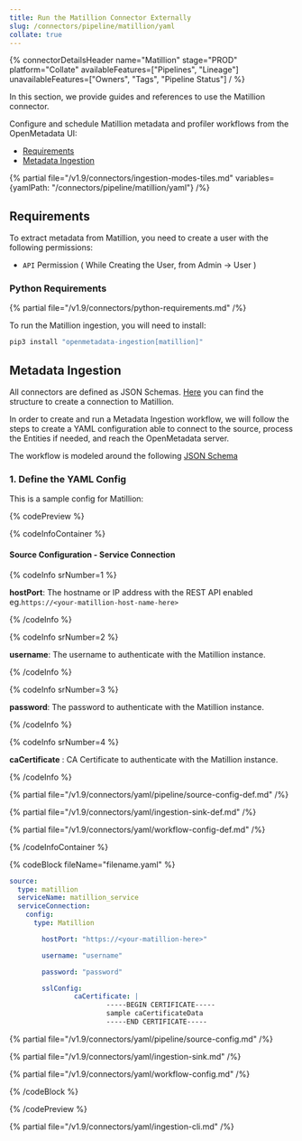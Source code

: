 ```yaml
---
title: Run the Matillion Connector Externally
slug: /connectors/pipeline/matillion/yaml
collate: true
---
```


{% connectorDetailsHeader
name="Matillion"
stage="PROD"
platform="Collate"
availableFeatures=["Pipelines", "Lineage"]
unavailableFeatures=["Owners", "Tags", "Pipeline Status"]
/ %}



In this section, we provide guides and references to use the Matillion connector.

Configure and schedule Matillion metadata and profiler workflows from the OpenMetadata UI:

- [Requirements](#requirements)
- [Metadata Ingestion](#metadata-ingestion)

{% partial file="/v1.9/connectors/ingestion-modes-tiles.md" variables={yamlPath: "/connectors/pipeline/matillion/yaml"} /%}

## Requirements

To extract metadata from Matillion, you need to create a user with the following permissions:

- `API` Permission ( While Creating the User, from Admin -> User )


### Python Requirements

{% partial file="/v1.9/connectors/python-requirements.md" /%}

To run the Matillion ingestion, you will need to install:

```bash
pip3 install "openmetadata-ingestion[matillion]"
```

## Metadata Ingestion

All connectors are defined as JSON Schemas.
[Here](https://github.com/open-metadata/OpenMetadata/blob/main/openmetadata-spec/src/main/resources/json/schema/entity/services/connections/pipeline/matillionConnection.json)
you can find the structure to create a connection to Matillion.

In order to create and run a Metadata Ingestion workflow, we will follow
the steps to create a YAML configuration able to connect to the source,
process the Entities if needed, and reach the OpenMetadata server.

The workflow is modeled around the following
[JSON Schema](https://github.com/open-metadata/OpenMetadata/blob/main/openmetadata-spec/src/main/resources/json/schema/metadataIngestion/workflow.json)

### 1. Define the YAML Config

This is a sample config for Matillion:

{% codePreview %}

{% codeInfoContainer %}

#### Source Configuration - Service Connection

{% codeInfo srNumber=1 %}

**hostPort**: The hostname or IP address with the REST API enabled eg.`https://<your-matillion-host-name-here>`

{% /codeInfo %}

{% codeInfo srNumber=2 %}

**username**: The username to authenticate with the Matillion instance.

{% /codeInfo %}

{% codeInfo srNumber=3 %}

**password**: The password to authenticate with the Matillion instance.

{% /codeInfo %}

{% codeInfo srNumber=4 %}

**caCertificate** : CA Certificate to authenticate with the Matillion instance.

{% /codeInfo %}


{% partial file="/v1.9/connectors/yaml/pipeline/source-config-def.md" /%}

{% partial file="/v1.9/connectors/yaml/ingestion-sink-def.md" /%}

{% partial file="/v1.9/connectors/yaml/workflow-config-def.md" /%}

{% /codeInfoContainer %}

{% codeBlock fileName="filename.yaml" %}


```yaml {% isCodeBlock=true %}
source:
  type: matillion
  serviceName: matillion_service
  serviceConnection:
    config:
      type: Matillion
```
```yaml {% srNumber=1 %}
        hostPort: "https://<your-matillion-here>"
```
```yaml {% srNumber=2 %}
        username: "username"
```
```yaml {% srNumber=3 %}
        password: "password"
```

```yaml {% srNumber=3 %}
        sslConfig:
                caCertificate: |
                        -----BEGIN CERTIFICATE-----
                        sample caCertificateData  
                        -----END CERTIFICATE-----
```

{% partial file="/v1.9/connectors/yaml/pipeline/source-config.md" /%}

{% partial file="/v1.9/connectors/yaml/ingestion-sink.md" /%}

{% partial file="/v1.9/connectors/yaml/workflow-config.md" /%}

{% /codeBlock %}

{% /codePreview %}

{% partial file="/v1.9/connectors/yaml/ingestion-cli.md" /%}
